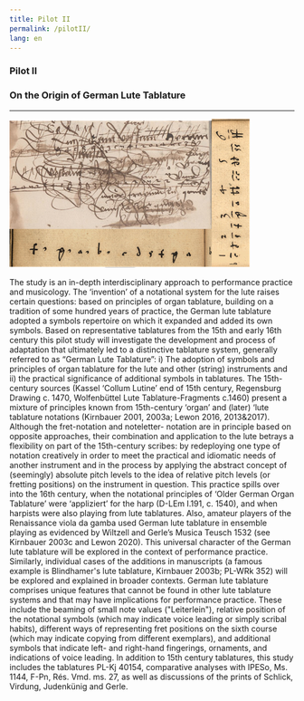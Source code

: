 ```yaml
---
title: Pilot II
permalink: /pilotII/
lang: en
---
```


### Pilot II
### On the Origin of German Lute Tablature
___
![](/assets/img/Craus_Harfe_col_01.png "A-Wn Mus.Hs. 18688, fol. 26r und D-LEm I.191, Fragemnte aus dem Fundamentum, Zusammenstellung von K. Schöning")

The study is an in-depth interdisciplinary approach
to performance practice and musicology. The ‘invention’ of a notational system for the lute raises
certain questions: based on principles of organ tablature, building on a tradition of some hundred
years of practice, the German lute tablature adopted a symbols repertoire on which it expanded and
added its own symbols. Based on representative tablatures from the 15th and early 16th century this
pilot study will investigate the development and process of adaptation that ultimately led to a
distinctive tablature system, generally referred to as “German Lute Tablature”: i) The adoption of
symbols and principles of organ tablature for the lute and other (string) instruments and ii) the
practical significance of additional symbols in tablatures. The 15th-century sources (Kassel ‘Collum
Lutine’ end of 15th century, Regensburg Drawing c. 1470, Wolfenbüttel Lute Tablature-Fragments
c.1460) present a mixture of principles known from 15th-century ‘organ’ and (later) ‘lute tablature
notations (Kirnbauer 2001, 2003a; Lewon 2016, 2013&2017). Although the fret-notation and noteletter-
notation are in principle based on opposite approaches, their combination and application to
the lute betrays a flexibility on part of the 15th-century scribes: by redeploying one type of notation
creatively in order to meet the practical and idiomatic needs of another instrument and in the process
by applying the abstract concept of (seemingly) absolute pitch levels to the idea of relative pitch
levels (or fretting positions) on the instrument in question. This practice spills over into the 16th
century, when the notational principles of ‘Older German Organ Tablature’ were ‘appliziert’ for the
harp (D-LEm I.191, c. 1540), and when harpists were also playing from lute tablatures. Also, amateur
players of the Renaissance viola da gamba used German lute tablature in ensemble playing as
evidenced by Wiltzell and Gerle’s Musica Teusch 1532 (see Kirnbauer 2003c and Lewon 2020). This
universal character of the German lute tablature will be explored in the context of performance
practice. Similarly, individual cases of the additions in manuscripts (a famous example is
Blindhamer's lute tablature, Kirnbauer 2003b; PL-WRk 352) will be explored and explained in
broader contexts. German lute tablature comprises unique features that cannot be found in other
lute tablature systems and that may have implications for performance practice. These include the
beaming of small note values ("Leiterlein"), relative position of the notational symbols (which may
indicate voice leading or simply scribal habits), different ways of representing fret positions on the
sixth course (which may indicate copying from different exemplars), and additional symbols that
indicate left- and right-hand fingerings, ornaments, and indications of voice leading. In addition to
15th century tablatures, this study includes the tablatures PL-Kj 40154, comparative analyses with IPESo,
Ms. 1144, F-Pn, Rés. Vmd. ms. 27, as well as discussions of the prints of Schlick, Virdung,
Judenkünig and Gerle.
